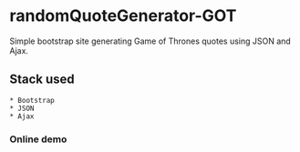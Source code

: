 randomQuoteGenerator-GOT
========================

Simple bootstrap site generating Game of Thrones quotes using JSON and Ajax. 

Stack used 
----------
	* Bootstrap
	* JSON
	* Ajax

### Online demo ###

